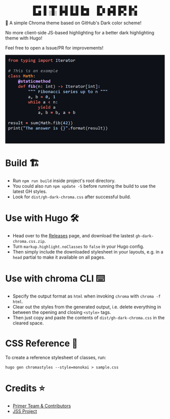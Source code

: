 <pre align="center">
█▀▀ █ ▀█▀ █░█ █░█ █▄▄   █▀▄ ▄▀█ █▀█ █▄▀
█▄█ █ ░█░ █▀█ █▄█ █▄█   █▄▀ █▀█ █▀▄ █░█
</pre>

🌙 A simple Chroma theme based on GitHub's Dark color scheme!

No more client-side JS-based highlighting for a better dark highlighting theme with Hugo!

Feel free to open a Issue/PR for improvements!

<img src="sample.png" alt="sample screenshot">

# Build 🏗️
- Run `npm run build` inside project's root directory.
- You could also run `npm update -S` before running the build to use the latest GH styles.
- Look for `dist/gh-dark-chroma.css` after successful build.

# Use with Hugo 🛠️
- Head over to the [Releases](https://github.com/cryptic-code/github-dark-chroma-theme/releases) page, and download the lastest `gh-dark-chroma.css.zip`.
- Turn `markup.highlight.noClasses` to `false` in your Hugo config.
- Then simply include the downloaded stylesheet in your layouts, e.g. in a `head` partial to make it available on all pages.

# Use with chroma CLI ⌨️
- Specify the output format as `html` when invoking `chroma` with `chroma -f html`.
- Clear out the styles from the generated output, i.e. delete everything in between the opening and closing `<style>` tags.
- Then just copy and paste the contents of `dist/gh-dark-chroma.css` in the cleared space.

# CSS Reference 📙
To create a reference stylesheet of classes, run:
```
hugo gen chromastyles --style=monokai > sample.css
```

# Credits ⭐
- [Primer Team & Contributors](https://primer.style/)
- [JSS Project](https://github.com/cssinjs/jss)
